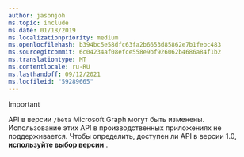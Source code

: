 ```yaml
---
author: jasonjoh
ms.topic: include
ms.date: 01/18/2019
ms.localizationpriority: medium
ms.openlocfilehash: b394bc5e58dfc63fa2b6653d85862e7b1febc483
ms.sourcegitcommit: 6c04234af08efce558e9bf926062b4686a84f1b2
ms.translationtype: MT
ms.contentlocale: ru-RU
ms.lasthandoff: 09/12/2021
ms.locfileid: "59289665"
---
```

<!-- markdownlint-disable MD041-->

> [!IMPORTANT]
> API в версии `/beta` Microsoft Graph могут быть изменены. Использование этих API в производственных приложениях не поддерживается. Чтобы определить, доступен ли API в версии 1.0, **используйте выбор версии** .
